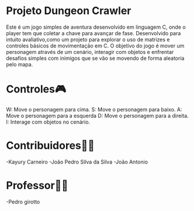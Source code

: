 # Projeto Dungeon Crawler

Este é um jogo simples de aventura desenvolvido em linguagem C, onde o player tem que coletar a chave para avançar de fase. 
Desenvolvido para intuito avaliativo,como um projeto para explorar o uso de matrizes e controles básicos de movimentação em C. 
O objetivo do jogo é mover um personagem através de um cenário, interagir com objetos e enfrentar desafios simples com inimigos que se vão se movendo de forma aleatoria pelo mapa.

# Controles🎮
 W: Move o personagem para cima.
 S: Move o personagem para baixo.
 A: Move o personagem para a esquerda
 D: Move o personagem para a direita.
 I: Interage com objetos no cenário.

# Contribuidores👨‍💻
-Kayury Carneiro
-João Pedro Silva da Silva
-João Antonio
	
# Professor👨‍🏫
  -Pedro girotto
